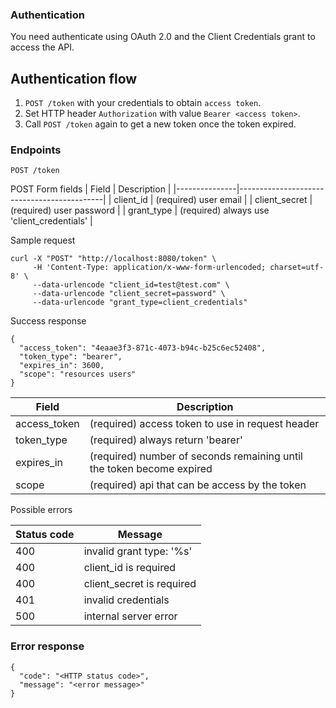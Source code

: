 ### Authentication

You need authenticate using OAuth 2.0 and the Client Credentials grant to access the API.

Authentication flow
-------------------

1) `POST /token` with your credentials to obtain `access token`.
2) Set HTTP header `Authorization` with value `Bearer <access token>`.
3) Call `POST /token` again to get a new token once the token expired.

### Endpoints

```
POST /token
```

POST Form fields
| Field         | Description                                |
|---------------|--------------------------------------------|
| client_id     | (required) user email                      |
| client_secret | (required) user password                   |
| grant_type    | (required) always use 'client_credentials' |


Sample request
```
curl -X "POST" "http://localhost:8080/token" \
     -H 'Content-Type: application/x-www-form-urlencoded; charset=utf-8' \
     --data-urlencode "client_id=test@test.com" \
     --data-urlencode "client_secret=password" \
     --data-urlencode "grant_type=client_credentials"
```

Success response
```
{
  "access_token": "4eaae3f3-871c-4073-b94c-b25c6ec52408",
  "token_type": "bearer",
  "expires_in": 3600,
  "scope": "resources users"
}
```
| Field        | Description                                                           |
|--------------|-----------------------------------------------------------------------|
| access_token | (required) access token to use in request header                      |
| token_type   | (required) always return 'bearer'                                     |
| expires_in   | (required) number of seconds remaining until the token become expired |
| scope        | (required) api that can be access by the token                        |


Possible errors

| Status code | Message                                                       |
|-------------|---------------------------------------------------------------|
| 400         | invalid grant type: '%s'                                      |
| 400         | client_id is required                                         |
| 400         | client_secret is required                                     |
| 401         | invalid credentials                                           |
| 500         | internal server error                                         |


### Error response
```
{
  "code": "<HTTP status code>",
  "message": "<error message>"
}
```
